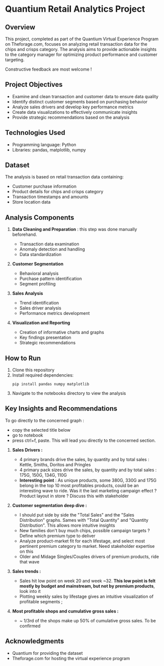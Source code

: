 # Quantium Retail Analytics Project

## Overview
This project, completed as part of the Quantium Virtual Experience Program on Theforage.com, focuses on analyzing retail transaction data for the chips and crisps category. The analysis aims to provide actionable insights to the category manager for optimizing product performance and customer targeting.

Constructive feedback are most welcome !

## Project Objectives
- Examine and clean transaction and customer data to ensure data quality
- Identify distinct customer segments based on purchasing behavior
- Analyze sales drivers and develop key performance metrics
- Create data visualizations to effectively communicate insights
- Provide strategic recommendations based on the analysis

## Technologies Used
- Programming language: Python
- Libraries: pandas, matplotlib, numpy
## Dataset
The analysis is based on retail transaction data containing:
- Customer purchase information
- Product details for chips and crisps category
- Transaction timestamps and amounts
- Store location data

## Analysis Components
1. **Data Cleaning and Preparation** : this step was done manually beforehand. 
   - Transaction data examination
   - Anomaly detection and handling
   - Data standardization

2. **Customer Segmentation**
   - Behavioral analysis
   - Purchase pattern identification
   - Segment profiling

3. **Sales Analysis**
   - Trend identification
   - Sales driver analysis
   - Performance metrics development

4. **Visualization and Reporting**
   - Creation of informative charts and graphs
   - Key findings presentation
   - Strategic recommendations


## How to Run
1. Clone this repository
2. Install required dependencies:
   ```
   pip install pandas numpy matplotlib
   ```
3. Navigate to the notebooks directory to view the analysis

## Key Insights and Recommendations

To go directly to the concerned graph :
   -  copy the selected title below
   - go to notebook
   - press ctrl+f, paste. This will lead you directly to the concerned section.
1. **Sales Drivers :**
   - 4 primary brands drive the sales, by quantity and by total sales : Kettle, Smiths, Doritos and Pringles  
   - 4 primary pack sizes drive the sales, by quantity and by total sales : 175G, 150G, 134G, 110G 
   - __**Interesting point**__ : As unique products, some 380G, 330G and 175G belong in the top 10 most profitables products, could be an interesting wave to ride. Was it the last marketing campaign effect ? Product layout in store ? Discuss this with stakeholder

2. **Customer segmentation deep dive :**
   - I should put side by side the "Total Sales" and the "Sales Distribution" graphs. Sames with "Total Quantity" and "Quantity Distribution". This allows more intuitive insights 
   - New families don't buy much chips, possible campaign targets ? Define which premium type to deliver 
   - Analyze product-market fit for each lifestage, and select most pertinent premium category to market. Need stakeholder expertise on this
   - Older and Midage Singles/Couples drivers of premium products, ride that wave

3. **Sales trends :**
   - Sales hit low point on week 20 and week ~32. **This low point is felt mostly by budget and mainstream, but not by premium products**, look into it 
   - Plotting weekly sales by lifestage gives an intuitive visualization of profitable segments ;

4. **Most profitable shops and cumulative gross sales :**
   - ~ 1/3rd of the shops make up 50% of cumulative gross sales. To be confirmed

## Acknowledgments
- Quantium for providing the dataset
- Theforage.com for hosting the virtual experience program
